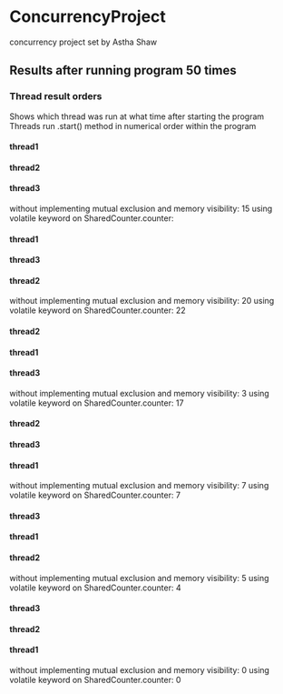 # ConcurrencyProject
concurrency project set by Astha Shaw

## Results after running program 50 times

### Thread result orders
Shows which thread was run at what time after starting the program
Threads run .start() method in numerical order within the program

#### thread1
#### thread2
#### thread3
without implementing mutual exclusion and memory visibility: 15
using volatile keyword on SharedCounter.counter: 


#### thread1
#### thread3
#### thread2
without implementing mutual exclusion and memory visibility: 20
using volatile keyword on SharedCounter.counter: 22


#### thread2
#### thread1
#### thread3
without implementing mutual exclusion and memory visibility: 3
using volatile keyword on SharedCounter.counter: 17


#### thread2
#### thread3
#### thread1
without implementing mutual exclusion and memory visibility: 7
using volatile keyword on SharedCounter.counter: 7


#### thread3
#### thread1
#### thread2
without implementing mutual exclusion and memory visibility: 5
using volatile keyword on SharedCounter.counter: 4


#### thread3
#### thread2
#### thread1
without implementing mutual exclusion and memory visibility: 0
using volatile keyword on SharedCounter.counter: 0
